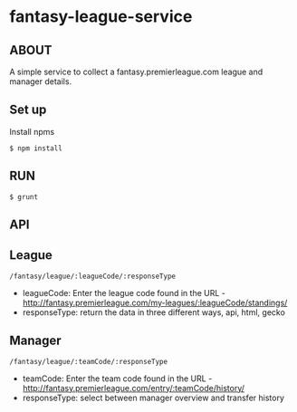 # fantasy-league-service

## ABOUT

A simple service to collect a fantasy.premierleague.com league and manager details.

## Set up

Install npms

    $ npm install

## RUN

	$ grunt

## API

## League

	/fantasy/league/:leagueCode/:responseType

- leagueCode: Enter the league code found in the URL - http://fantasy.premierleague.com/my-leagues/:leagueCode/standings/
- responseType: return the data in three different ways, api, html, gecko

## Manager

	/fantasy/league/:teamCode/:responseType

- teamCode: Enter the team code found in the URL - http://fantasy.premierleague.com/entry/:teamCode/history/
- responseType: select between manager overview and transfer history